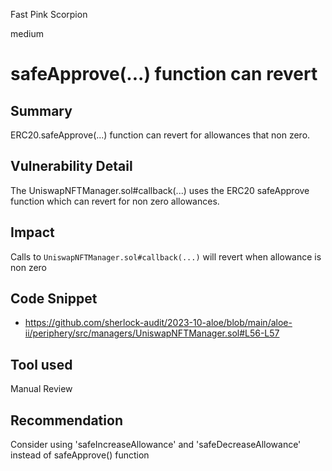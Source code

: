 Fast Pink Scorpion

medium

# safeApprove(...) function can revert
## Summary
ERC20.safeApprove(...) function can revert for allowances that non zero.

## Vulnerability Detail
The UniswapNFTManager.sol#callback(...) uses the ERC20 safeApprove function which can revert for non zero allowances.

## Impact
Calls to `UniswapNFTManager.sol#callback(...)` will revert when allowance is non zero

## Code Snippet
- https://github.com/sherlock-audit/2023-10-aloe/blob/main/aloe-ii/periphery/src/managers/UniswapNFTManager.sol#L56-L57

## Tool used
Manual Review

## Recommendation
Consider using 'safeIncreaseAllowance' and 'safeDecreaseAllowance' instead of safeApprove() function